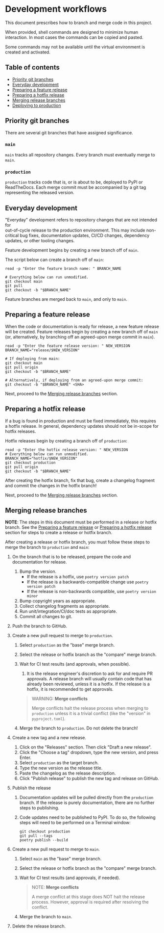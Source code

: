 # Development workflows

This document prescribes how to branch and merge code in this project.

When provided, shell commands are designed to minimize human interaction.
In most cases the commands can be copied and pasted.

Some commands may not be available until the virtual environment is created and activated.

## Table of contents

* [Priority git branches](#priority-git-branches)
* [Everyday development](#everyday-development)
* [Preparing a feature release](#preparing-a-feature-release)
* [Preparing a hotfix release](#preparing-a-hotfix-release)
* [Merging release branches](#merging-release-branches)
* [Deploying to production](#deploying-to-production)

## Priority git branches

There are several git branches that have assigned significance.

### `main`

`main` tracks all repository changes. Every branch must eventually merge to 
`main`.

### `production`

`production` tracks code that is, or is about to be, deployed to PyPI or
ReadTheDocs. Each merge commit must be accompanied by a git tag representing
the released version.

## Everyday development

"Everyday" development refers to repository changes that are not intended for  
out-of-cycle release to the production environment. This may include 
non-critical bug fixes, documentation updates, CI/CD changes, dependency 
updates, or other tooling changes.

Feature development begins by creating a new branch off of `main`.

The script below can create a branch off of `main`:

```shell
read -p "Enter the feature branch name: " BRANCH_NAME

# Everything below can run unmodified.
git checkout main
git pull
git checkout -b "$BRANCH_NAME"
```

Feature branches are merged back to `main`, and only to `main`.

## Preparing a feature release

When the code or documentation is ready for release, a new feature release will
be created. Feature releases begin by creating a new branch off of `main`
(or, alternatively, by branching off an agreed-upon merge commit in `main`).

```shell
read -p "Enter the feature release version: " NEW_VERSION
BRANCH_NAME="release/$NEW_VERSION"

# If deploying from main:
git checkout main
git pull origin
git checkout -b "$BRANCH_NAME"

# Alternatively, if deploying from an agreed-upon merge commit:
git checkout -b "$BRANCH_NAME" <SHA>
```

Next, proceed to the [Merging release branches](#merging-release-branches) section.

## Preparing a hotfix release

If a bug is found in production and must be fixed immediately, this requires a
hotfix release. In general, dependency updates should not be in-scope for hotfix
releases.

Hotfix releases begin by creating a branch off of `production`:

```shell
read -p "Enter the hotfix release version: " NEW_VERSION
# Everything below can run unmodified.
BRANCH_NAME="hotfix/$NEW_VERSION"
git checkout production
git pull origin
git checkout -b "$BRANCH_NAME"
```

After creating the hotfix branch, fix that bug, create a changelog fragment and
commit the changes in the hotfix branch!

Next, proceed to the [Merging release branches](#merging-release-branches) section.

## Merging release branches

**NOTE**:
The steps in this document must be performed in a release or hotfix branch.
See the
[Preparing a feature release](#preparing-a-feature-release)
or
[Preparing a hotfix release](#preparing-a-hotfix-release)
section for steps to create a release or hotfix branch.

After creating a release or hotfix branch, you must follow these steps to merge
the branch to `production` and `main`:

1. On the branch that is to be released, prepare the code and documentation for
   release.
   1. Bump the version.
        - If the release is a hotfix, use ``poetry version patch``
        - If the release is a backwards-compatible change use 
          ``poetry version patch``
        - If the release is non-backwards compatible, use 
          ``poetry version minor``
   2. Bump copyright years as appropriate.
   3. Collect changelog fragments as appropriate.
   4. Run unit/integration/CI/doc tests as appropriate.
   5. Commit all changes to git.

2. Push the branch to GitHub.

3. Create a new pull request to merge to `production`.
   1. Select `production` as the "base" merge branch.
   2. Select the release or hotfix branch as the "compare" merge branch.
   3. Wait for CI test results (and approvals, when possible).
      1. It is the release engineer's discretion to ask for and require PR
      approvals. A release branch will usually contain code that has already 
      been reviewed, unless it is a hotfix. If the release is a hotfix, it is
      recommended to get approvals.

      > WARNING: **Merge conflicts**
      >
      > Merge conflicts halt the release process when merging to `production`
      > unless it is a trivial conflict (like the "version" in `pyproject.toml`).
   4. Merge the branch to `production`. Do not delete the branch!

4. Create a new tag and a new release.
   1. Click on the "Releases" section. Then click "Draft a new release".
   2. Click the "Choose a tag" dropdown, type the new version, and press Enter.
   2. Select `production` as the target branch.
   3. Type the new version as the release title.
   4. Paste the changelog as the release description.
   5. Click "Publish release" to publish the new tag and release on GitHub.

5. Publish the release
   1. Documentation updates will be pulled directly from the `production`
      branch. If the release is purely documentation, there are no further steps
      to publishing.
   2. Code updates need to be published to PyPI. To do so, the following steps
      will need to be performed on a Terminal window:
      
      ```shell
      git checkout production
      git pull --tags
      poetry publish --build
      ```

6. Create a new pull request to merge to `main`.
   1. Select `main` as the "base" merge branch.
   2. Select the release or hotfix branch as the "compare" merge branch.
   3. Wait for CI test results (and approvals, if needed).

      > NOTE: **Merge conflicts**
      >
      > A merge conflict at this stage does NOT halt the release process.
      > However, approval is required after resolving the conflict.
   4. Merge the branch to `main`.

6. Delete the release branch.
